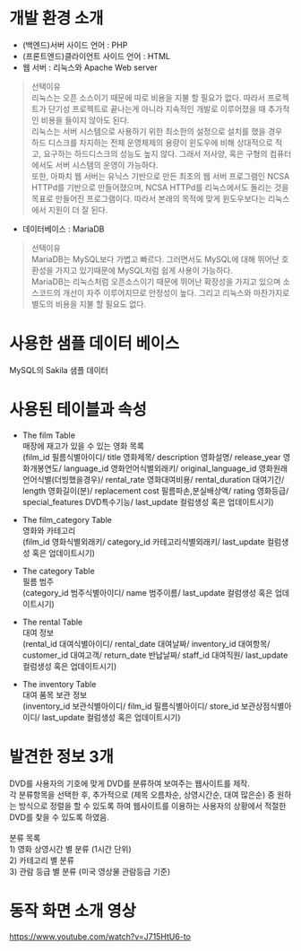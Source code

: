 # 개발 환경 소개
- (백엔드)서버 사이드 언어 : PHP
- (프론트엔드)클라이언트 사이드 언어 : HTML
- 웹 서버 : 리눅스와 Apache Web server
> 선택이유
<br>리눅스는 오픈 소스이기 때문에 따로 비용을 지불 할 필요가 없다. 따라서 프로젝트가 단기성 프로젝트로 끝나는게 아니라 지속적인 개발로 이루어졌을 때 추가적인 비용을 들이지 않아도 된다. 
<br>리눅스는 서버 시스템으로 사용하기 위한 최소한의 설정으로 설치를 했을 경우 하드 디스크를 차지하는 전체 운영체제의 용량이 윈도우에 비해 상대적으로 적고, 요구하는 하드디스크의 성능도 높지 않다. 그래서 저사양, 혹은 구형의 컴퓨터에서도 서버 시스템의 운영이 가능하다.
<br>또한, 아파치 웹 서버는 유닉스 기반으로 만든 최초의 웹 서버 프로그램인 NCSA HTTPd를 기반으로 만들어졌으며, NCSA HTTPd를 리눅스에서도 돌리는 것을 목표로 만들어진 프로그램이다. 따라서 본래의 목적에 맞게 윈도우보다는 리눅스에서 지원이 더 잘 된다.

- 데이터베이스 : MariaDB
> 선택이유
<br>MariaDB는 MySQL보다 가볍고 빠르다. 그러면서도 MySQL에 대해 뛰어난 호환성을 가지고 있기때문에 MySQL처럼 쉽게 사용이 가능하다.
<br>MariaDB는 리눅스처럼 오픈소스이기 때문에 뛰어난 확장성을 가지고 있으며 소스코드의 개선이 자주 이루어지므로 안정성이 높다. 그리고 리눅스와 마찬가지로 별도의 비용을 지불 할 필요도 없다.


# 사용한 샘플 데이터 베이스
MySQL의 Sakila 샘플 데이터


# 사용된 테이블과 속성
- The film Table
<br>매장에 재고가 있을 수 있는 영화 목록 
<br>(film_id 필름식별아이디/ title 영화제목/ description 영화설명/ release_year 영화개봉연도/ language_id 영화언어식별외래키/ original_language_id 영화원래언어식별(더빙했을경우)/ rental_rate 영화대여비용/ rental_duration 대여기간/ length 영화길이(분)/ replacement cost 필름파손,분실배상액/ rating 영화등급/ special_features DVD특수기능/ last_update 컬럼생성 혹은 업데이트시기)

- The film_category Table
<br>영화와 카테고리
<br>(film_id 영화식별외래키/ category_id 카테고리식별외래키/ last_update 컬럼생성 혹은 업데이트시기)

- The category Table
<br>필름 범주 
<br>(category_id 범주식별아이디/ name 범주이름/ last_update 컬럼생성 혹은 업데이트시기)

- The rental Table
<br> 대여 정보
<br>(rental_id 대여식별아이디/ rental_date 대여날짜/ inventory_id 대여항목/ customer_id 대여고객/ return_date 반납날짜/ staff_id 대여직원/ last_update 컬럼생성 혹은 업데이트시기)

- The inventory Table
<br> 대여 품목 보관 정보
<br>(inventory_id 보관식별아이디/ film_id 필름식별아이디/ store_id 보관상점식별아이디/ last_update 컬럼생성 혹은 업데이트시기)

# 발견한 정보 3개
DVD를 사용자의 기호에 맞게 DVD를 분류하여 보여주는 웹사이트를 제작.
<br>각 분류항목을 선택한 후, 추가적으로 (제목 오름차순, 상영시간순, 대여 많은순) 중 원하는 방식으로 정렬을 할 수 있도록 하여 웹사이트를 이용하는 사용자의 상황에서 적절한 DVD를 찾을 수 있도록 하였음.
<br><br>분류 목록
<br>1) 영화 상영시간 별 분류 (1시간 단위)
<br>2) 카테고리 별 분류
<br>3) 관람 등급 별 분류 (미국 영상물 관람등급 기준)

# 동작 화면 소개 영상
https://www.youtube.com/watch?v=J715HtU6-to
